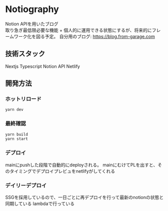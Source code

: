 # Notiography

Notion APIを用いたブログ  
取り急ぎ最低限必要な機能 + 個人的に運用できる状態にするが、将来的にフレームワーク化を図る予定。
自分用のブログ: <https://blog.from-garage.com>

## 技術スタック

Nextjs
Typescript
Notion API
Netlify

## 開発方法

### ホットリロード

```sh
yarn dev
```

### 最終確認

```sh
yarn build
yarn start
```

### デプロイ

mainにpushした段階で自動的にdeployされる。
mainにむけてPLを出すと、そのタイミングでデプロイプレビュをnetlifyがしてくれる

### デイリーデプロイ
SSGを採用しているので、一日ごとに再デプロイを行って最新のnotionの状態と同期している
lambdaで行っている
